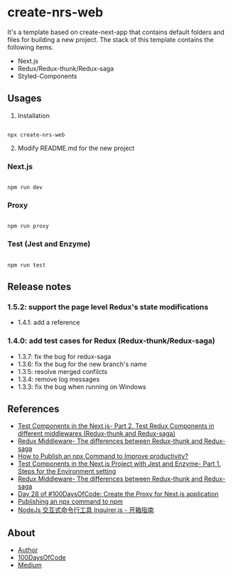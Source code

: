 # create-nrs-web
It's a template based on create-next-app that contains default folders and files for building a new project.
The stack of this template contains the following items.
* Next.js
* Redux/Redux-thunk/Redux-saga
* Styled-Components

## Usages
1. Installation

```

npx create-nrs-web

```

2. Modify README.md for the new project

### Next.js

```

npm run dev

```

### Proxy

```

npm run proxy

```

### Test (Jest and Enzyme)

```

npm run test

```

## Release notes
### 1.5.2: support the page level Redux's state modifications
* 1.4.1: add a reference
### 1.4.0: add test cases for Redux (Redux-thunk/Redux-saga)
* 1.3.7: fix the bug for redux-saga
* 1.3.6: fix the bug for the new branch's name
* 1.3.5: resolve merged confilcts
* 1.3.4: remove log messages
* 1.3.3: fix the bug when running on Windows

## References
* [Test Components in the Next.js- Part 2. Test Redux Components in different middlewares (Redux-thunk and Redux-saga)](https://medium.com/a-layman/test-components-in-the-next-js-part-2-test-redux-components-in-different-middlewares-49af5b0be7fd)
* [Redux Middleware- The differences between Redux-thunk and Redux-saga](https://medium.com/a-layman/redux-middleware-the-differences-between-redux-think-and-redux-saga-1e226f5a772a)
* [How to Publish an npx Command to Improve productivity?](https://medium.com/a-layman/how-to-publish-an-npx-command-to-improve-the-productivity-23c6480c176)
* [Test Components in the Next.js Project with Jest and Enzyme- Part 1. Steps for the Environment setting](https://medium.com/a-layman/test-components-in-the-next-js-7f4bc5fbaa92)
* [Redux Middleware- The differences between Redux-thunk and Redux-saga](https://medium.com/a-layman/redux-middleware-the-differences-between-redux-think-and-redux-saga-1e226f5a772a)
* [Day 28 of #100DaysOfCode: Create the Proxy for Next.js application](https://dev.to/jenhsuan/day-28-of-100daysofcode-create-the-proxy-for-next-js-application-28g7)
* [Publishing an npx command to npm](http://www.sheshbabu.com/posts/publishing-npx-command-to-npm/)
* [NodeJs 交互式命令行工具 Inquirer.js - 开箱指南](https://juejin.cn/post/6844903480700698638)


## About
* [Author](https://jenhsuan.github.io/ALayman/profile.html)
* [100DaysOfCode](https://dev.to/jenhsuan)
* [Medium](https://medium.com/a-layman)

